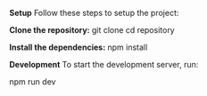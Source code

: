 **Setup**
Follow these steps to setup the project:

**Clone the repository:**
git clone cd repository

**Install the dependencies:**
npm install

**Development**
To start the development server, run:

npm run dev

